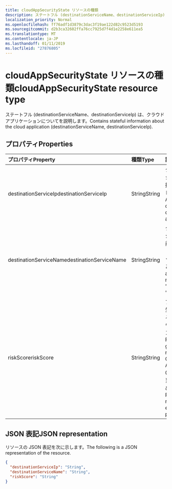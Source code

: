 ```yaml
---
title: cloudAppSecurityState リソースの種類
description: ステートフル (destinationServiceName、destinationServiceIp) は、クラウド アプリケーションについてを説明します。
localization_priority: Normal
ms.openlocfilehash: ff76adf1d3879c3dac3f19ae122d82c9523d5193
ms.sourcegitcommit: d2b3ca32602ffa76cc7925d7f4d1e2258e611ea5
ms.translationtype: MT
ms.contentlocale: ja-JP
ms.lasthandoff: 01/11/2019
ms.locfileid: "27876805"
---
```

# <a name="cloudappsecuritystate-resource-type"></a><span data-ttu-id="828a4-103">cloudAppSecurityState リソースの種類</span><span class="sxs-lookup"><span data-stu-id="828a4-103">cloudAppSecurityState resource type</span></span>

<span data-ttu-id="828a4-104">ステートフル (destinationServiceName、destinationServiceIp) は、クラウド アプリケーションについてを説明します。</span><span class="sxs-lookup"><span data-stu-id="828a4-104">Contains stateful information about the cloud application (destinationServiceName, destinationServiceIp).</span></span>

## <a name="properties"></a><span data-ttu-id="828a4-105">プロパティ</span><span class="sxs-lookup"><span data-stu-id="828a4-105">Properties</span></span>

| <span data-ttu-id="828a4-106">プロパティ</span><span class="sxs-lookup"><span data-stu-id="828a4-106">Property</span></span>     | <span data-ttu-id="828a4-107">種類</span><span class="sxs-lookup"><span data-stu-id="828a4-107">Type</span></span>        | <span data-ttu-id="828a4-108">説明</span><span class="sxs-lookup"><span data-stu-id="828a4-108">Description</span></span> |
|:-------------|:------------|:------------|
|<span data-ttu-id="828a4-109">destinationServiceIp</span><span class="sxs-lookup"><span data-stu-id="828a4-109">destinationServiceIp</span></span>|<span data-ttu-id="828a4-110">String</span><span class="sxs-lookup"><span data-stu-id="828a4-110">String</span></span>|<span data-ttu-id="828a4-111">クラウド アプリケーションやサービスへの接続の宛先の IP アドレス。</span><span class="sxs-lookup"><span data-stu-id="828a4-111">Destination IP Address of the connection to the cloud application/service.</span></span>|
|<span data-ttu-id="828a4-112">destinationServiceName</span><span class="sxs-lookup"><span data-stu-id="828a4-112">destinationServiceName</span></span>|<span data-ttu-id="828a4-113">String</span><span class="sxs-lookup"><span data-stu-id="828a4-113">String</span></span>|<span data-ttu-id="828a4-114">クラウド アプリケーションとサービスの名前 (たとえば「Salesforce」、「ドロップ ボックス」など)。</span><span class="sxs-lookup"><span data-stu-id="828a4-114">Cloud application/service name (for example "Salesforce", "DropBox", etc.).</span></span>|
|<span data-ttu-id="828a4-115">riskScore</span><span class="sxs-lookup"><span data-stu-id="828a4-115">riskScore</span></span>|<span data-ttu-id="828a4-116">String</span><span class="sxs-lookup"><span data-stu-id="828a4-116">String</span></span>|<span data-ttu-id="828a4-117">プロバイダーによって生成されると計算されるリスク スコア クラウド アプリケーションとサービスのです。</span><span class="sxs-lookup"><span data-stu-id="828a4-117">Provider-generated/calculated risk score of the Cloud Application/Service.</span></span> <span data-ttu-id="828a4-118">0 - 1 パーセントに相当する値の範囲をお勧めします。</span><span class="sxs-lookup"><span data-stu-id="828a4-118">Recommended value range of 0-1, which equates to a percentage.</span></span>|

## <a name="json-representation"></a><span data-ttu-id="828a4-119">JSON 表記</span><span class="sxs-lookup"><span data-stu-id="828a4-119">JSON representation</span></span>

<span data-ttu-id="828a4-120">リソースの JSON 表記を次に示します。</span><span class="sxs-lookup"><span data-stu-id="828a4-120">The following is a JSON representation of the resource.</span></span>

<!-- {
  "blockType": "resource",
  "optionalProperties": [

  ],
  "@odata.type": "microsoft.graph.cloudAppSecurityState"
}-->

```json
{
  "destinationServiceIp": "String",
  "destinationServiceName": "String",
  "riskScore": "String"
}

```

<!-- uuid: 8fcb5dbc-d5aa-4681-8e31-b001d5168d79
2015-10-25 14:57:30 UTC -->
<!-- {
  "type": "#page.annotation",
  "description": "cloudAppSecurityState resource",
  "keywords": "",
  "section": "documentation",
  "tocPath": ""
}-->
